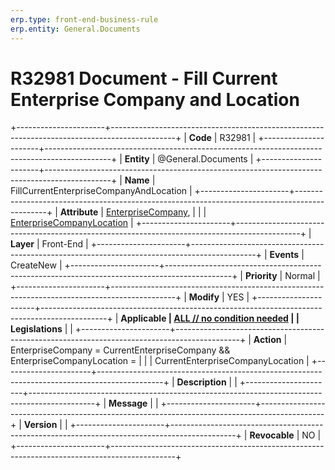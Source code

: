 ```yaml
---
erp.type: front-end-business-rule
erp.entity: General.Documents
---
```


# R32981 Document - Fill Current Enterprise Company and Location
+----------------------+----------------------------------------------------------------------------------------------+
| **Code**             | R32981                                                                                       |
+----------------------+----------------------------------------------------------------------------------------------+
| **Entity**           | @General.Documents                                                                           |
+----------------------+----------------------------------------------------------------------------------------------+
| **Name**             | FillCurrentEnterpriseCompanyAndLocation                                                      |
+----------------------+----------------------------------------------------------------------------------------------+
| **Attribute**        | [EnterpriseCompany](../entities/General.Documents.md#enterprisecompany),                     |
|                      | [EnterpriseCompanyLocation](../entities/General.Documents.md#enterprisecompanylocation)      |
+----------------------+----------------------------------------------------------------------------------------------+
| **Layer**            | Front-End                                                                                    |
+----------------------+----------------------------------------------------------------------------------------------+
| **Events**           | CreateNew                                                                                    |
+----------------------+----------------------------------------------------------------------------------------------+
| **Priority**         | Normal                                                                                       |
+----------------------+----------------------------------------------------------------------------------------------+
| **Modify**           | YES                                                                                          |
+----------------------+----------------------------------------------------------------------------------------------+
| **Applicable         | [ALL // no condition needed](xref:applicable-legislations)                                   |
| Legislations**       |                                                                                              |
+----------------------+----------------------------------------------------------------------------------------------+
| **Action**           | EnterpriseCompany = CurrentEnterpriseCompany && EnterpriseCompanyLocation =                  |
|                      | CurrentEnterpriseCompanyLocation                                                             |
+----------------------+----------------------------------------------------------------------------------------------+
| **Description**      |                                                                                              |
+----------------------+----------------------------------------------------------------------------------------------+
| **Message**          |                                                                                              |
+----------------------+----------------------------------------------------------------------------------------------+
| **Version**          |                                                                                              |
+----------------------+----------------------------------------------------------------------------------------------+
| **Revocable**        | NO                                                                                           |
+----------------------+----------------------------------------------------------------------------------------------+